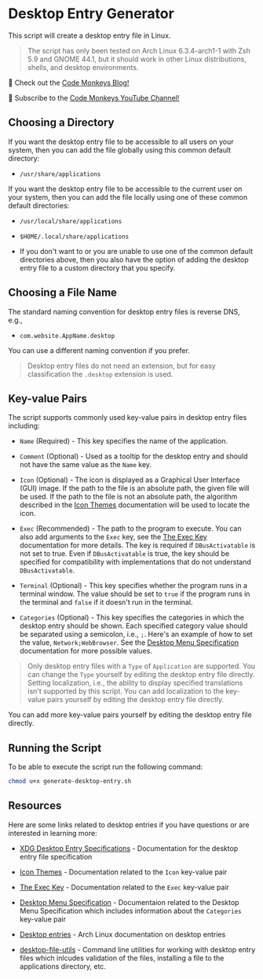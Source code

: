 # Desktop Entry Generator

This script will create a desktop entry file in Linux.

> The script has only been tested on Arch Linux 6.3.4-arch1-1 with Zsh 5.9 and GNOME 44.1, but it should work in other Linux distributions, shells, and desktop environments.

🐒 Check out the [Code Monkeys Blog!](https://www.codemonkeys.tech/ "Code Monkeys Blog!")

🎥 Subscribe to the [Code Monkeys YouTube Channel!](https://www.youtube.com/channel/UCteut5f1PHW8vP29o66z-kg "Code Monkeys YouTube Channel!")

## Choosing a Directory

If you want the desktop entry file to be accessible to all users on your system, then you can add the file globally using this common default directory:

- `/usr/share/applications`

If you want the desktop entry file to be accessible to the current user on your system, then you can add the file locally using one of these common default directories:

- `/usr/local/share/applications`
- `$HOME/.local/share/applications`

- If you don't want to or you are unable to use one of the common default directories above, then you also have the option of adding the desktop entry file to a custom directory that you specify.

## Choosing a File Name

The standard naming convention for desktop entry files is reverse DNS, e.g.,

- `com.website.AppName.desktop`

You can use a different naming convention if you prefer.

> Desktop entry files do not need an extension, but for easy classification the `.desktop` extension is used.

## Key-value Pairs

The script supports commonly used key-value pairs in desktop entry files including:

- `Name` (Required) - This key specifies the name of the application.

- `Comment` (Optional) - Used as a tooltip for the desktop entry and should not have the same value as the `Name` key.

- `Icon` (Optional) - The icon is displayed as a Graphical User Interface (GUI) image. If the path to the file is an absolute path, the given file will be used. If the path to the file is not an absolute path, the algorithm described in the [Icon Themes](https://specifications.freedesktop.org/icon-theme-spec/icon-theme-spec-latest.html) documentation will be used to locate the icon.

- `Exec` (Recommended) - The path to the program to execute. You can also add arguments to the `Exec` key, see the [The Exec Key](https://specifications.freedesktop.org/desktop-entry-spec/desktop-entry-spec-latest.html#exec-variables) documentation for more details. The key is required if `DBusActivatable` is not set to true. Even if `DBusActivatable` is true, the key should be specified for compatibility with implementations that do not understand `DBusActivatable`.

- `Terminal` (Optional) - This key specifies whether the program runs in a terminal window. The value should be set to `true` if the program runs in the terminal and `false` if it doesn't run in the terminal.

- `Categories` (Optional) - This key specifies the categories in which the desktop entry should be shown. Each specified category value should be separated using a semicolon, i.e., `;`. Here's an example of how to set the value, `Network;WebBrowser`. See the [Desktop Menu Specification](https://specifications.freedesktop.org/menu-spec/menu-spec-latest.html) documentation for more possible values.

> Only desktop entry files with a `Type` of `Application` are supported. You can change the `Type` yourself by editing the desktop entry file directly. Setting localization, i.e., the ability to display specified translations isn't supported by this script. You can add localization to the key-value pairs yourself by editing the desktop entry file directly.

You can add more key-value pairs yourself by editing the desktop entry file directly.

## Running the Script

To be able to execute the script run the following command:

```sh
chmod u+x generate-desktop-entry.sh
```

## Resources

Here are some links related to desktop entries if you have questions or are interested in learning more:

- [XDG Desktop Entry Specifications](https://specifications.freedesktop.org/desktop-entry-spec/desktop-entry-spec-latest.html) - Documentation for the desktop entry file specification

- [Icon Themes](https://specifications.freedesktop.org/icon-theme-spec/icon-theme-spec-latest.html) - Documentation related to the `Icon` key-value pair

- [The Exec Key](https://specifications.freedesktop.org/desktop-entry-spec/desktop-entry-spec-latest.html#exec-variables) - Documentation related to the `Exec` key-value pair

- [Desktop Menu Specification](https://specifications.freedesktop.org/menu-spec/menu-spec-latest.html) - Documentaion related to the Desktop Menu Specification which includes information about the `Categories` key-value pair

- [Desktop entries](https://wiki.archlinux.org/title/desktop_entries) - Arch Linux documentation on desktop entries

- [desktop-file-utils](https://www.freedesktop.org/wiki/Software/desktop-file-utils/) - Command line utilities for working with desktop entry files which inlcudes validation of the files, installing a file to the applications directory, etc.
